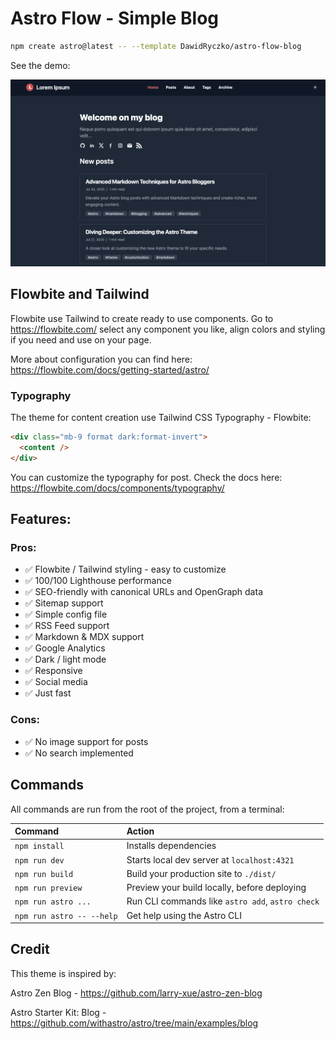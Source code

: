 # Astro Flow - Simple Blog

```sh
npm create astro@latest -- --template DawidRyczko/astro-flow-blog
```

See the demo: <link>

![screen.png](screen.png)

## Flowbite and Tailwind

Flowbite use Tailwind to create ready to use components. Go to https://flowbite.com/ select any component you like, align colors and styling if you need and use on your page.

More about configuration you can find here: https://flowbite.com/docs/getting-started/astro/

### Typography

The theme for content creation use Tailwind CSS Typography - Flowbite:

```html
<div class="mb-9 format dark:format-invert">
  <content />
</div>
```

You can customize the typography for post. Check the docs here: https://flowbite.com/docs/components/typography/

## Features:

### Pros:

- ✅ Flowbite / Tailwind styling - easy to customize
- ✅ 100/100 Lighthouse performance
- ✅ SEO-friendly with canonical URLs and OpenGraph data
- ✅ Sitemap support
- ✅ Simple config file
- ✅ RSS Feed support
- ✅ Markdown & MDX support
- ✅ Google Analytics
- ✅ Dark / light mode
- ✅ Responsive
- ✅ Social media
- ✅ Just fast

### Cons:

- ✅ No image support for posts
- ✅ No search implemented


## Commands

All commands are run from the root of the project, from a terminal:

| Command                   | Action                                           |
| :------------------------ | :----------------------------------------------- |
| `npm install`             | Installs dependencies                            |
| `npm run dev`             | Starts local dev server at `localhost:4321`      |
| `npm run build`           | Build your production site to `./dist/`          |
| `npm run preview`         | Preview your build locally, before deploying     |
| `npm run astro ...`       | Run CLI commands like `astro add`, `astro check` |
| `npm run astro -- --help` | Get help using the Astro CLI                     |

## Credit

This theme is inspired by:

Astro Zen Blog - https://github.com/larry-xue/astro-zen-blog

Astro Starter Kit: Blog - https://github.com/withastro/astro/tree/main/examples/blog
